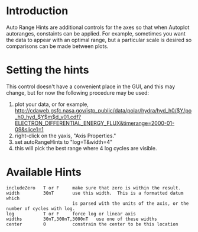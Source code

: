 # Introduction

Auto Range Hints are additional controls for the axes so that when
Autoplot autoranges, constaints can be applied. For example, sometimes
you want the data to appear with an optimal range, but a particular
scale is desired so comparisons can be made between plots.

# Setting the hints

This control doesn't have a convenient place in the GUI, and this may
change, but for now the following procedure may be used:

1.  plot your data, or for example,
    <http://cdaweb.gsfc.nasa.gov/istp_public/data/polar/hydra/hyd_h0/$Y/po_h0_hyd_$Y$m$d_v01.cdf?ELECTRON_DIFFERENTIAL_ENERGY_FLUX&timerange=2000-01-09&slice1=1>
2.  right-click on the yaxis, "Axis Properties."
3.  set autoRangeHints to "log=T\&width=4"
4.  this will pick the best range where 4 log cycles are visible.

# Available Hints

    includeZero   T or F     make sure that zero is within the result.
    width         30nT       use this width.  This is a formatted datum which 
                             is parsed with the units of the axis, or the number of cycles with log.
    log           T or F     force log or linear axis
    widths        30nT,300nT,3000nT   use one of these widths
    center        0          constrain the center to be this location
